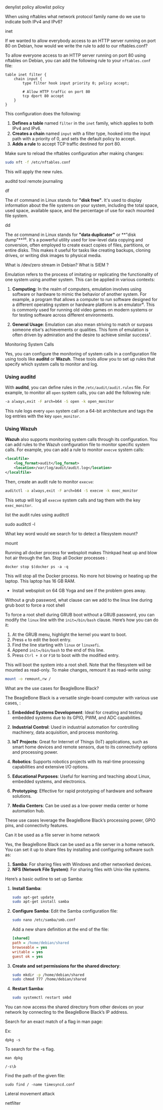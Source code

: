 
denylist policy
allowlist policy

When using nftables what network protocol family name do we use to indicate both IPv4 and IPv6?

inet

If we wanted to allow everybody access to an HTTP server running on port 80 on Debian, how would we write the rule to add to our nftables.conf?

To allow everyone access to an HTTP server running on port 80 using nftables on Debian, you can add the following rule to your `nftables.conf` file:

```nft
table inet filter {
    chain input {
        type filter hook input priority 0; policy accept;
        
        # Allow HTTP traffic on port 80
        tcp dport 80 accept
    }
}
```

This configuration does the following:
1. **Defines a table** named `filter` in the `inet` family, which applies to both IPv4 and IPv6.
2. **Creates a chain** named `input` with a filter type, hooked into the input path with a priority of 0, and sets the default policy to accept.
3. **Adds a rule** to accept TCP traffic destined for port 80.

Make sure to reload the nftables configuration after making changes:

```bash
sudo nft -f /etc/nftables.conf
```

This will apply the new rules.

auditd tool
remote journaling

df

The `df` command in Linux stands for **"disk free"**. It's used to display information about the file systems on your system, including the total space, used space, available space, and the percentage of use for each mounted file system.

dd

The `dd` command in Linux stands for **"data duplicator"** or **"disk dump"**³⁵. It's a powerful utility used for low-level data copying and conversion, often employed to create exact copies of files, partitions, or entire disks. This makes it useful for tasks like creating backups, cloning drives, or writing disk images to physical media.

What is /dev/zero stream in Debian?
What is SIEM ?

Emulation refers to the process of imitating or replicating the functionality of one system using another system. This can be applied in various contexts:

1. **Computing**: In the realm of computers, emulation involves using software or hardware to mimic the behavior of another system. For example, a program that allows a computer to run software designed for a different operating system or hardware platform is an emulator⁴. This is commonly used for running old video games on modern systems or for testing software across different environments.

2. **General Usage**: Emulation can also mean striving to match or surpass someone else's achievements or qualities. This form of emulation is often driven by admiration and the desire to achieve similar success¹.




Monitoring System Calls

Yes, you can configure the monitoring of system calls in a configuration file using tools like **auditd** or **Wazuh**. These tools allow you to set up rules that specify which system calls to monitor and log.

### Using auditd
With **auditd**, you can define rules in the `/etc/audit/audit.rules` file. For example, to monitor all `open` system calls, you can add the following rule:

```bash
-a always,exit -F arch=b64 -S open -k open_monitor
```

This rule logs every `open` system call on a 64-bit architecture and tags the log entries with the key `open_monitor`.

### Using Wazuh
**Wazuh** also supports monitoring system calls through its configuration. You can add rules to the Wazuh configuration file to monitor specific system calls. For example, you can add a rule to monitor `execve` system calls:

```xml
<localfile>
    <log_format>audit</log_format>
    <location>/var/log/audit/audit.log</location>
</localfile>
```

Then, create an audit rule to monitor `execve`:

```bash
auditctl -a always,exit -F arch=b64 -S execve -k exec_monitor
```

This setup will log all `execve` system calls and tag them with the key `exec_monitor`.

 list the audit rules using auditctl

sudo auditctl -l

What key word would we search for to detect a filesystem mount?

mount



Running all docker process for websploit makes Thinkpad heat up and blow hot air through the fan. Stop all Docker processes :

```
docker stop $(docker ps -a -q
```

This will stop all the Docker process. No more hot blowing or heating up the laptop. This laptop has 16 GB RAM. 

- Install websploit on 64 GB Yoga and see if the problem goes away.


Without a grub password, what clause can we add to the linux line during grub boot to force a root shell

To force a root shell during GRUB boot without a GRUB password, you can modify the `linux` line with the `init=/bin/bash` clause. Here’s how you can do it:

1. At the GRUB menu, highlight the kernel you want to boot.
2. Press `e` to edit the boot entry.
3. Find the line starting with `linux` or `linuxefi`.
4. Append `init=/bin/bash` to the end of this line.
5. Press `Ctrl + X` or `F10` to boot with the modified entry.

This will boot the system into a root shell. Note that the filesystem will be mounted as read-only. To make changes, remount it as read-write using:

```bash
mount -o remount,rw /
```

What are the use cases for BeagleBone Black?

The BeagleBone Black is a versatile single-board computer with various use cases, :

1. **Embedded Systems Development**: Ideal for creating and testing embedded systems due to its GPIO, PWM, and ADC capabilities.
   
2. **Industrial Control**: Used in industrial automation for controlling machinery, data acquisition, and process monitoring.

3. **IoT Projects**: Great for Internet of Things (IoT) applications, such as smart home devices and remote sensors, due to its connectivity options and processing power.

4. **Robotics**: Supports robotics projects with its real-time processing capabilities and extensive I/O options.

5. **Educational Purposes**: Useful for learning and teaching about Linux, embedded systems, and electronics.

6. **Prototyping**: Effective for rapid prototyping of hardware and software solutions.

7. **Media Centers**: Can be used as a low-power media center or home automation hub.

These use cases leverage the BeagleBone Black’s processing power, GPIO pins, and connectivity features.

Can it be used as a file server in home network

Yes, the BeagleBone Black can be used as a file server in a home network. You can set it up to share files by installing and configuring software such as:

1. **Samba**: For sharing files with Windows and other networked devices.
2. **NFS (Network File System)**: For sharing files with Unix-like systems.

Here’s a basic outline to set up Samba:

1. **Install Samba**:
   ```bash
   sudo apt-get update
   sudo apt-get install samba
   ```

2. **Configure Samba**:
   Edit the Samba configuration file:
   ```bash
   sudo nano /etc/samba/smb.conf
   ```
   Add a new share definition at the end of the file:
   ```ini
   [shared]
   path = /home/debian/shared
   browseable = yes
   writable = yes
   guest ok = yes
   ```

3. **Create and set permissions for the shared directory**:
   ```bash
   sudo mkdir -p /home/debian/shared
   sudo chmod 777 /home/debian/shared
   ```

4. **Restart Samba**:
   ```bash
   sudo systemctl restart smbd
   ```

You can now access the shared directory from other devices on your network by connecting to the BeagleBone Black’s IP address.

Search for an exact match of a flag in man page:

Ex:

```
dpkg -s
```

To search for the -s flag.

```
man dpkg
```

```
/-s\b
```

Find the path of the given file:

```
sudo find / -name timesyncd.conf
```

Lateral movement attack

netfilter



